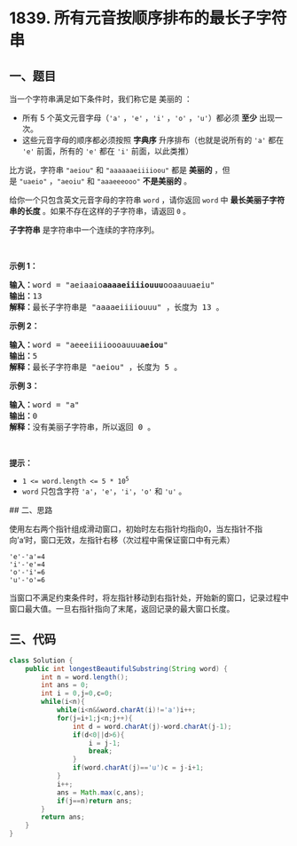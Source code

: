 <h1>1839. 所有元音按顺序排布的最长子字符串</h1>

## 一、题目

当一个字符串满足如下条件时，我们称它是 美丽的 ：

<ul>
	<li>所有 5 个英文元音字母（<code>'a'</code>&nbsp;，<code>'e'</code>&nbsp;，<code>'i'</code>&nbsp;，<code>'o'</code>&nbsp;，<code>'u'</code>）都必须&nbsp;<strong>至少</strong>&nbsp;出现一次。</li>
	<li>这些元音字母的顺序都必须按照 <strong>字典序</strong>&nbsp;升序排布（也就是说所有的 <code>'a'</code>&nbsp;都在 <code>'e'</code>&nbsp;前面，所有的 <code>'e'</code>&nbsp;都在 <code>'i'</code>&nbsp;前面，以此类推）</li>
</ul>


<p>比方说，字符串&nbsp;<code>"aeiou"</code> 和&nbsp;<code>"aaaaaaeiiiioou"</code>&nbsp;都是 <strong>美丽的</strong>&nbsp;，但是&nbsp;<code>"uaeio"</code>&nbsp;，<code>"aeoiu"</code>&nbsp;和&nbsp;<code>"aaaeeeooo"</code>&nbsp;<strong>不是美丽的</strong>&nbsp;。</p>

<p>给你一个只包含英文元音字母的字符串&nbsp;<code>word</code>&nbsp;，请你返回&nbsp;<code>word</code> 中 <strong>最长美丽子字符串的长度</strong>&nbsp;。如果不存在这样的子字符串，请返回 <code>0</code>&nbsp;。</p>

<p><strong>子字符串</strong> 是字符串中一个连续的字符序列。</p>

<p>&nbsp;</p>

<p><strong>示例 1：</strong></p>

<pre><b>输入：</b>word = "aeiaaio<strong>aaaaeiiiiouuu</strong>ooaauuaeiu"
<b>输出：</b>13
<b>解释：</b>最长子字符串是 "aaaaeiiiiouuu" ，长度为 13 。</pre>

<p><strong>示例 2：</strong></p>

<pre><b>输入：</b>word = "aeeeiiiioooauuu<strong>aeiou</strong>"
<b>输出：</b>5
<b>解释：</b>最长子字符串是 "aeiou" ，长度为 5 。
</pre>

<p><strong>示例 3：</strong></p>

<pre><b>输入：</b>word = "a"
<b>输出：</b>0
<b>解释：</b>没有美丽子字符串，所以返回 0 。
</pre>

<p>&nbsp;</p>

<p><strong>提示：</strong></p>

<ul>
	<li><code>1 &lt;= word.length &lt;= 5 * 10<sup>5</sup></code></li>
	<li><code>word</code>&nbsp;只包含字符&nbsp;<code>'a'</code>，<code>'e'</code>，<code>'i'</code>，<code>'o'</code>&nbsp;和&nbsp;<code>'u'</code>&nbsp;。</li>
</ul>
## 二、思路

使用左右两个指针组成滑动窗口，初始时左右指针均指向0，当左指针不指向’a‘时，窗口无效，左指针右移（次过程中需保证窗口中有元素）

```
'e'-'a'=4
'i'-'e'=4
'o'-'i'=6
'u'-'o'=6
```

当窗口不满足约束条件时，将左指针移动到右指针处，开始新的窗口，记录过程中窗口最大值。一旦右指针指向了末尾，返回记录的最大窗口长度。

## 三、代码

```java
class Solution {
    public int longestBeautifulSubstring(String word) {
        int n = word.length();
        int ans = 0;
        int i = 0,j=0,c=0;
        while(i<n){
            while(i<n&&word.charAt(i)!='a')i++;
            for(j=i+1;j<n;j++){
                int d = word.charAt(j)-word.charAt(j-1);
                if(d<0||d>6){
                    i = j-1;
                    break;
                }
                if(word.charAt(j)=='u')c = j-i+1;
            }
            i++;
            ans = Math.max(c,ans);
            if(j==n)return ans;
        }
        return ans;
    }
}
```

